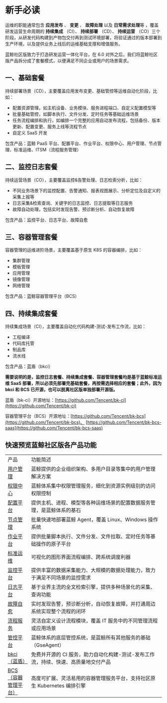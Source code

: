 # 新手必读

运维的职能通常包含 **应用发布** 、 **变更** 、 **故障处理** 以及 **日常需求处理**等 ，覆盖研发运营生命周期的 **持续集成** （CI）、 **持续部署** （CD）、 **持续运营** （CO）三个阶段，从研发代码构建到产物包交付再到测试环境部署，将验证通过的版本部署到生产环境，以及提供业务上线后的运维基础支撑和增值服务。

蓝鲸社区版致力于打造研发运营一体化平台，在 6.0 对外之后，我们将蓝鲸社区版产品拆分成了套餐模式，以便满足不同企业或用户的场景需求。

## 一、基础套餐

持续部署场景（CD），主要覆盖应用发布变更、基础管控等运维自动化阶段，比如：
- 配置资源管理，如主机设备、业务模块、服务进程端口、自定义配置模型等
- 批量基础管控，如脚本执行、文件分发、定时任务等基础运维场景
- 任务流程编排和执行，如编排一个完整的应用自动发布流程，包括备份、版本更新、配置变更、服务上线等流程节点
- 自定义 SaaS 开发

包含产品：蓝鲸 PaaS 平台、配置平台、作业平台、权限中心、用户管理、节点管理、标准运维、ITSM（流程服务管理）

## 二、监控日志套餐

持续运营场景（CO），主要覆盖监控&告警处理、日志检索分析，比如：
- 不同业务场景下的监控配置、告警通知、报表视图展示、分析定位及自定义的采集上报等
- 日志采集&检索查询、关键字的日志监控、日志提取等日志服务
- 故障自动处理，包括实时发现告警、预诊断分析、自动恢复故障

包含产品：监控平台、日志平台、故障自愈

## 三、容器管理套餐

容器管理的运维进阶场景，主要覆盖基于原生 K8S 的容器编排，比如：

- 集群管理
- 模板管理
- 应用管理
- 镜像管理
- 网络管理

包含产品：蓝鲸容器管理平台（BCS）

## 四、持续集成套餐

持续集成场景（CI），主要覆盖自动化代码构建-测试-发布工作流，比如：

- 工程编译
- 代码库托管
- 制品库
- 流水线

包含产品：蓝盾（bkci）

**需要说明的是，监控日志套餐、持续集成套餐、容器管理套餐均是基于蓝鲸标准运维 SaaS 部署，所以必须先部署完基础套餐，再按需选择相应的套餐；此外，因为 bkci 和 BCS 已开源，也可以脱离社区版单独部署开源版。**

蓝盾（bk-ci）开源地址：[https://github.com/Tencent/bk-ci](https://github.com/Tencent/bk-ci)

容器管理平台（BCS）开源地址：[https://github.com/Tencent/bk-bcs](https://github.com/Tencent/bk-bcs)、 [https://github.com/Tencent/bk-bcs-saas](https://github.com/Tencent/bk-bcs-saas)

## 快速预览蓝鲸社区版各产品功能

<table><tbody>
<tr><td width="15%">产品</td><td width="85%">功能简述</td></tr>
<tr><td width="15%"><a href="https://bk.tencent.com/docs/markdown/用户管理/产品白皮书/产品简介/README.md">用户管理</a></td><td width="85%">蓝鲸提供的企业组织架构、多用户目录等集中的用户管理解决方案</td></tr>
<tr><td width="15%"><a href="https://bk.tencent.com/docs/markdown/权限中心/产品白皮书/产品简介/README.md">权限中心</a></td><td width="85%">蓝鲸体系集中权限管理服务，细化到资源实例级别的访问权限控制</td></tr>
<tr><td width="15%"><a href="https://bk.tencent.com/docs/markdown/配置平台/产品白皮书/产品简介/Overview.md">配置平台</a></td><td width="85%">提供主机、进程、模型等各种运维场景的配置数据服务管理，是蓝鲸体系的基石</td></tr>
<tr><td width="15%"><a href="https://bk.tencent.com/docs/markdown/节点管理/产品白皮书/Introduce/Overview.md">节点管理</a></td><td width="85%">批量快速地部署蓝鲸 Agent，覆盖 Linux、Windows 操作系统</td></tr>
<tr><td width="15%"><a href="https://bk.tencent.com/docs/markdown/作业平台/产品白皮书/Introduction/What-is-Job.md">作业平台</a></td><td width="85%">提供批量脚本执行、文件分发、文件拉取、定时任务等基础操作的原子平台</td></tr>
<tr><td width="15%"><a href="https://bk.tencent.com/docs/markdown/标准运维/产品白皮书/产品简介/README.md">标准运维</a></td><td width="85%">可视化的图形界面流程编排、跨系统调度利器</td></tr>
<tr><td width="15%"><a href="https://bk.tencent.com/docs/markdown/监控平台/产品白皮书/intro/README.md">监控平台</a></td><td width="85%">提供丰富的数据采集能力、大规模的数据处理能力，致力于满足不同场景的监控需求</td></tr>
<tr><td width="15%"><a href="https://bk.tencent.com/docs/markdown/日志平台/产品白皮书/intro/README.md">日志平台</a></td><td width="85%">基于业界主流的全文检索引擎，提供多种场景化的采集、查询功能</td></tr>
<tr><td width="15%"><a href="https://bk.tencent.com/docs/markdown/故障自愈/产品白皮书/Intro/README.md">故障自愈</a></td><td width="85%">实时发现告警，预诊断分析，自动恢复故障，并打通周边系统实现整个流程的闭环</td></tr>
<tr><td width="15%"><a href="https://bk.tencent.com/docs/markdown/流程服务/产品白皮书/产品简介/README.md">流程服务</a></td><td width="85%">灵活自定义设计流程模块，覆盖 IT 服务中的不同管理流程或应用场景</td></tr>
<tr><td width="15%"><a href="https://bk.tencent.com/docs/markdown/管控平台/产品白皮书/产品简介/README.md">管控平台</a></td><td width="85%">蓝鲸体系的底层管控系统，是蓝鲸所有其他服务的基础（GseAgent）</td></tr>
<tr><td width="15%"><a href="https://bk.tencent.com/docs/markdown/持续集成平台/产品白皮书/产品简介/README.md">bkci（蓝盾）</a></td><td width="85%">免费并开源的 CI 服务，助力自动化构建-测试-发布工作流，持续、快速、高质量地交付产品</td></tr>
<tr><td width="15%"><a href="https://bk.tencent.com/docs/markdown/容器管理平台/产品白皮书/Introduction/README.md">BCS（容器管理平台）</a></td><td width="85%">高度可扩展、灵活易用的容器管理服务平台，支持社区原生 Kubernetes 编排引擎</td></tr>
</tbody></table>

